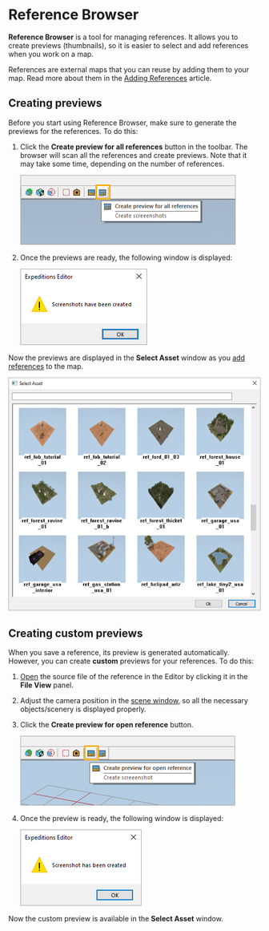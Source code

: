 # Reference Browser

**Reference Browser** is a tool for managing references. It allows you to create previews (thumbnails), so it is easier to select and add references when you work on a map.

References are external maps that you can reuse by adding them to your map. Read more about them in the [Adding References](./adding_references.md) article.

## Creating previews

Before you start using Reference Browser, make sure to generate the previews for the references. To do this:

1. Click the **Create preview for all references** button in the toolbar. The browser will scan all the references and create previews. Note that it may take some time, depending on the number of references.

    ![](./media/ref_create_preview.png)

2. Once the previews are ready, the following window is displayed:

    ![](./media/screenshots_created.png)

Now the previews are displayed in the **Select Asset** window as you [add references](./adding_references.md) to the map.

![](./media/ref_select_asset.png)

## Creating custom previews

When you save a reference, its preview is generated automatically. However, you can create **custom** previews for your references. To do this:

1.  [Open](./adding_references.md) the source file of the reference in the Editor by clicking it in the **File View** panel.

2. Adjust the camera position in the [scene window](../../getting_started/ui_overview/ui_overview.md), so all the necessary objects/scenery is displayed properly. 

3. Click the **Create preview for open reference** button.
   
    ![](./media/ref_create_custom_preview.png)

4. Once the preview is ready, the following window is displayed:
   
    ![](./media/custom_screenshot_created.png)

Now the custom preview is available in the **Select Asset** window.